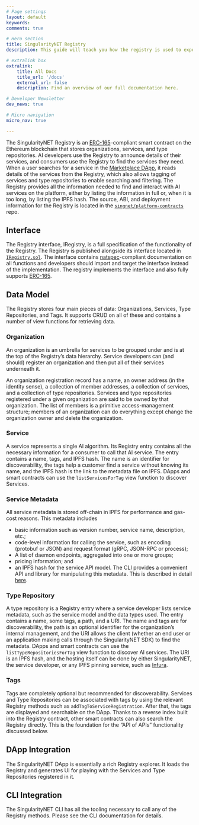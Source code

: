 ```yaml
---
# Page settings
layout: default
keywords:
comments: true

# Hero section
title: SingularityNET Registry
description: This guide will teach you how the registry is used to expose information about AI services to the outside world so consumers can find and buy these services.

# extralink box
extralink:
    title: All Docs
    title_url: '/docs'
    external_url: false
    description: Find an overview of our full documentation here.

# Developer Newsletter
dev_news: true

# Micro navigation
micro_nav: true

---
```


The SingularityNET Registry is an [ERC-165](https://eips.ethereum.org/EIPS/eip-165)–compliant smart contract on the Ethereum blockchain that stores organizations, services, and type repositories. AI developers use the Registry to announce details of their services, and consumers use the Registry to find the services they need. When a user searches for a service in the [Marketplace DApp](https://beta.singularitynet.io/), it reads details of the services from the Registry, which also allows tagging of services and type repositories to enable searching and filtering.
The Registry provides all the information needed to find and interact with AI services on the
platform, either by listing the information in full or, when it is too long, by listing the IPFS hash. The source, ABI, and deployment information for the Registry is located in the [`singnet/platform-contracts`](https://github.com/singnet/platform-contracts) repo.

## Interface
The Registry interface, IRegistry, is a full specification of the functionality of the Registry. The Registry is published alongside its interface located in [`IRegistry.sol`](https://github.com/singnet/platform-contracts/blob/master/contracts/IRegistry.sol). The interface contains [natspec](https://github.com/ethereum/wiki/wiki/Ethereum-Natural-Specification-Format)-compliant documentation on all functions and developers should import and target the interface instead of the implementation. The registry implements the interface and also fully supports [ERC-165](https://eips.ethereum.org/EIPS/eip-165).

## Data Model
The Registry stores four main pieces of data: Organizations, Services, Type Repositories, and Tags. It supports CRUD on all of these and contains a number of view functions for retrieving data.

### Organization
An organization is an umbrella for services to be grouped under and is at the top of the
Registry’s data hierarchy. Service developers can (and should) register an organization and then
put all of their services underneath it.

An organization registration record has a name, an owner address (in the identity sense), a collection of member addresses, a collection of services, and a collection of type repositories. Services and type repositories registered under a given organization are said to be owned by that organization. The list of members is a primitive access-management structure; members of an organization can do everything except change the organization owner and delete the organization.

### Service
A service represents a single AI algorithm. Its Registry entry contains all the necessary
information for a consumer to call that AI service. The entry contains a name, tags, and IPFS
hash. The name is an identifier for discoverability, the tags help a customer find a service
without knowing its name, and the IPFS hash is the link to the metadata file on IPFS. DApps and smart contracts can use the `listServicesForTag` view function to discover Services.

### Service Metadata
All service metadata is stored off-chain in IPFS for performance and gas-cost reasons. This
metadata includes
* basic information such as version number, service name, description, etc.;
* code-level information for calling the service, such as encoding (protobuf or JSON) and
request format (gRPC, JSON-RPC or process);
* A list of daemon endpoints, aggregated into one or more groups;
* pricing information; and
* an IPFS hash for the service API model.
The CLI provides a convenient API and library for manipulating this metadata. This is described in detail [here](/docs/all/mpe/mpe-metadata).

### Type Repository
A type repository is a Registry entry where a service developer lists service metadata, such as
the service model and the data types used. The entry contains a name, some tags, a path, and a
URI. The name and tags are for discoverability, the path is an optional identifier for the
organization’s internal management, and the URI allows the client (whether an end user or an
application making calls through the SingularityNET SDK) to find the metadata. DApps and
smart contracts can use the `listTypeRepositoriesForTag` view function to discover AI services.
The URI is an IPFS hash, and the hosting itself can be done by either SingularityNET, the
service developer, or any IPFS pinning service, such as [Infura](https://infura.io/).

### Tags
Tags are completely optional but recommended for discoverability. Services and Type Repositories can be associated with tags by using the relevant Registry methods such as `addTagToServiceRegistration`. After that, the tags are displayed and searchable on the DApp. Thanks to a reverse index built into the Registry contract, other smart contracts can also search the Registry directly. This is the foundation for the “API of APIs” functionality discussed below.

## DApp Integration
The SingularityNET DApp is essentially a rich Registry explorer. It loads the Registry and generates UI for playing with the Services and Type Repositories registered in it.

## CLI Integration
The SingularityNET CLI has all the tooling necessary to call any of the Registry methods. Please see the CLI documentation for details.

